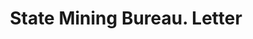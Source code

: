 ---
doi: 10.7916/D87W7QB0
date_other: '1900'
date_other_textual: 1900-1909
form: correspondence
genre:
- Letters (correspondence)
name:
- State Mining Bureau
object_in_context_url: https://biggert.cul.columbia.edu/items/view/ave_biggert_01722
subject_hierarchical_geographic:
- San Francisco, California, United States
subject_name:
- State Mining Bureau
title: State Mining Bureau. Letter
sort_title: State Mining Bureau. Letter
call_number: ave_biggert_01722
coordinates:
- 37.78333333333333,-122.41666666666667
pid: ave_biggert_01722
identifiers: ave_biggert_01722
thumbnail: https://derivativo-3.library.columbia.edu/iiif/2/ldpd:490798/full/!256,256/0/native.jpg
permalink: "/items/ave_biggert_01722/"
layout: iiif-image-page
---